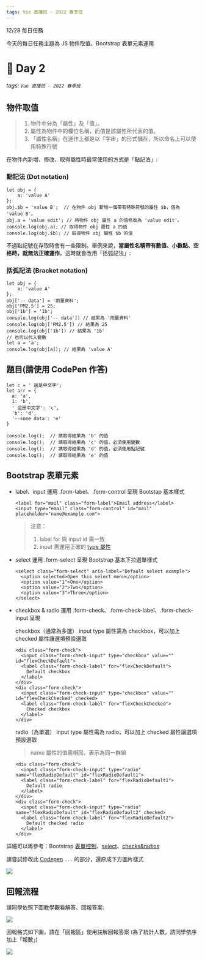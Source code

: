 ```yaml
---
tags: Vue 直播班 - 2022 春季班
---
```


12/28 每日任務

今天的每日任務主題為 JS 物件取值、Bootstrap 表單元素運用

# 🏅 Day 2
###### tags: `Vue 直播班 - 2022 春季班`

物件取值
---
> 1. 物件中分為「屬性」及「值」。
> 2. 屬性為物件中的欄位名稱，而值是該屬性所代表的值。
> 3. 「屬性名稱」在運作上都是以「字串」的形式儲存，所以命名上可以使用特殊符號

在物件內新增、修改、取得屬性時最常使用的方式是「點記法」:

### 點記法 (Dot notation)
```js=
let obj = {
    a: 'value A'
};
obj.$b = 'value B';  // 在物件 obj 新增一個帶有特殊符號的屬性 $b，值為 'value B'。
obj.a = 'value edit'; // 將物件 obj 屬性 a 的值修改為 'value edit'。
console.log(obj.a); // 取得物件 obj 屬性 a 的值
console.log(obj.$b); // 取得物件 obj 屬性 $b 的值
```

不過點記號在存取時會有一些限制。舉例來說，**當屬性名稱帶有數值、小數點、空格時，就無法正確運作**。這時就會改用「括弧記法」:

### 括弧記法 (Bracket notation)
```js=
let obj = {
    a: 'value A'
};
obj['-- data'] = '雨量資料'; 
obj['PM2.5'] = 25;
obj['1b'] = '1b';
console.log(obj['-- data']) // 結果為 '雨量資料'
console.log(obj['PM2.5']) // 結果為 25
console.log(obj['1b']) // 結果為 '1b'
// 也可以代入變數
let a = 'a';
console.log(obj[a]); // 結果為 'value A'
```

題目(請使用 CodePen 作答)
---
```js=
let c = ' 這是中文字';
let arr = {
  a: 'a',
  1: 'b',
  ' 這是中文字': 'c',
  'b': 'd',
  '--some data': 'e'
}

console.log();  // 請取得結果為 'b' 的值
console.log();  // 請取得結果為 'c' 的值，必須使用變數
console.log();  // 請取得結果為 'd' 的值，必須使用點記號
console.log();  // 請取得結果為 'e' 的值
```

Bootstrap 表單元素
---
- label、input
  運用 .form-label、.form-control 呈現 Bootstap 基本樣式
  
  ```html=
  <label for="mail" class="form-label">Email address</label>
  <input type="email" class="form-control" id="mail" placeholder="name@example.com">
  ```
  > 注意：
  > 1. label for 與 input id 需一致
  > 2. input 需運用正確的 [type 屬性](https://developer.mozilla.org/zh-TW/docs/Web/HTML/Element/input#form_%3Cinput%3E_types)

  
- select 
  運用 .form-select 呈現 Bootstrap 基本下拉選單樣式
  ```html=
  <select class="form-select" aria-label="Default select example">
    <option selected>Open this select menu</option>
    <option value="1">One</option>
    <option value="2">Two</option>
    <option value="3">Three</option>
  </select>
  ```
  
- checkbox & radio
  運用 .form-check、.form-check-label、.form-check-input 呈現
  
  checkbox（通常為多選）
  input type 屬性需為 checkbox，可以加上 checked 屬性讓選項預設選取
  ```html=
  <div class="form-check">
    <input class="form-check-input" type="checkbox" value="" id="flexCheckDefault">
    <label class="form-check-label" for="flexCheckDefault">
      Default checkbox
    </label>
  </div>
  <div class="form-check">
    <input class="form-check-input" type="checkbox" value="" id="flexCheckChecked" checked>
    <label class="form-check-label" for="flexCheckChecked">
      Checked checkbox
    </label>
  </div>
  ```
  
  radio（為單選）
  input type 屬性需為 radio，可以加上 checked 屬性讓選項預設選取
  > name 屬性的值需相同，表示為同一群組
  ```html=
  <div class="form-check">
    <input class="form-check-input" type="radio" name="flexRadioDefault" id="flexRadioDefault1">
    <label class="form-check-label" for="flexRadioDefault1">
      Default radio
    </label>
  </div>
  <div class="form-check">
    <input class="form-check-input" type="radio" name="flexRadioDefault" id="flexRadioDefault2" checked>
    <label class="form-check-label" for="flexRadioDefault2">
      Default checked radio
    </label>
  </div>
  ```
  
詳細可以再參考：Bootstrap [表單控制](https://bootstrap5.hexschool.com/docs/5.1/forms/form-control/)、[select](https://bootstrap5.hexschool.com/docs/5.1/forms/select/)、[checks&radios](https://bootstrap5.hexschool.com/docs/5.1/forms/checks-radios/)

請嘗試修改此 [Codepen](https://codepen.io/Bingbingboom/pen/eYEwaRm) `...` 的部分，還原成下方圖片樣式

![](https://i.imgur.com/3sGR3up.png)

回報流程
---
請同學依照下圖教學觀看解答、回報答案:

![](https://i.imgur.com/QtL8zEW.png)

回報格式如下圖，請在「回報區」使用註解回報答案 (為了統計人數，請同學依序加上「報數」)

![](https://i.imgur.com/L7kyew8.png)

<!-- 解答
// 1 方法一
console.log(arr['1']); // 請取得結果為 'b' 的值
// 1 方法二
console.log(arr[1]);  // 請取得結果為 'b' 的值

// 2
console.log(arr[c]);  // 請取得結果為 'c' 的值，必須使用變數
// 4
console.log(arr.b);  // 請取得結果為 'd' 的值，必須使用點記號
// 5
console.log(arr['--some data']);  // 請取得結果為 'e' 的值

- Bootstrap 表單 -
https://codepen.io/Bingbingboom/pen/RwZzmrZ
-->
